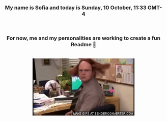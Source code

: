 


<div align="center">
<h3 >My name is Sofia and today is Sunday, 10 October, 11:33 GMT-4</h3><br>
<h3 >For now, me and my personalities are working to create a fun Readme 👋
</h3><br>
<img src='img/dwight.gif' alt='working...'/>
</div>
